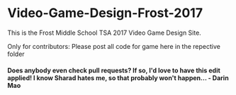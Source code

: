 # Video-Game-Design-Frost-2017
This is the Frost Middle School TSA 2017 Video Game Design Site. 

Only for contributors: Please post all code for game here in the repective folder
#### Does anybody even check pull requests? If so, I'd love to have this edit applied! I know Sharad hates me, so that probably won't happen... - Darin Mao
